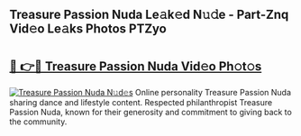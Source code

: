 ## Treasure Passion Nuda Le𝚊k𝚎d N𝚞𝚍e - Part-Znq Vid𝚎o Le𝚊ks Photos PTZyo

# <h2><a href="http://fbfjtqr.evod.top/?m=Treasure+Passion+Nuda">🔗 👉🔴 Treasure Passion Nuda Vid𝚎o Ph𝚘t𝚘s</a></h2>

[![Treasure Passion Nuda N𝚞d𝚎s](https://i.imgur.com/8V9OHl7.gif)](http://fbfjtqr.evod.top/?m=Treasure+Passion+Nuda)
Online personality Treasure Passion Nuda sharing dance and lifestyle content. Respected philanthropist Treasure Passion Nuda, known for their generosity and commitment to giving back to the community. 
